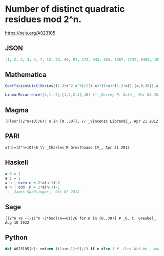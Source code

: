 # Number of distinct quadratic residues mod 2^n\.
https://oeis.org/A023105
## JSON
```JSON
[1, 2, 2, 3, 4, 7, 12, 23, 44, 87, 172, 343, 684, 1367, 2732, 5463, 10924, 21847, 43692, 87383, 174764, 349527, 699052, 1398103, 2796204, 5592407, 11184812, 22369623, 44739244, 89478487, 178956972, 357913943, 715827884, 1431655767, 2863311532]
```
## Mathematica
```Mathematica
CoefficientList[Series[(1-3*x^2-x^3)/((1-x)*(1+x)*(1-2*x)),{x,0,35}],x] (* _Vincenzo Librandi_, Apr 21 2012 *)
```
```Mathematica
LinearRecurrence[{2,1,-2},{1,2,2,3},40] (* _Harvey P. Dale_, Mar 05 2016 *)
```
## Magma
```Magma
[Floor((2^n+10)/6): n in [0..30]]; // _Vincenzo Librandi_, Apr 21 2012
```
## PARI
```PARI
a(n)=(2^n+10)\6 \\ _Charles R Greathouse IV_, Apr 21 2012
```
## Haskell
```Haskell
a 0 = 1
a 1 = 2
a n | even n = 2*a(n-1)-2
a n | odd  n = 2*a(n-1)-1
-- _James Spahlinger_, Oct 07 2012
```
## Sage
```Sage
[(2^n +9 -(-1)^n -3*bool(n==0))/6 for n in (0..30)] # _G. C. Greubel_, Aug 10 2022
```
## Python
```Python
def A023105(n): return ((1<<n-1)+5)//3 if n else 1 # _Chai Wah Wu_, Aug 22 2023
```
